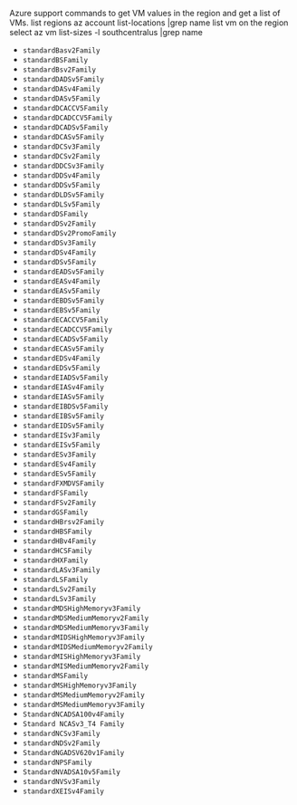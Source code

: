 Azure support commands to get VM values ​​in the region and get a list of VMs.
list regions
az account list-locations |grep name
list vm on the region select
az vm list-sizes -l southcentralus |grep name

* `standardBasv2Family`
* `standardBSFamily`
* `standardBsv2Family`
* `standardDADSv5Family`
* `standardDASv4Family`
* `standardDASv5Family`
* `standardDCACCV5Family`
* `standardDCADCCV5Family`
* `standardDCADSv5Family`
* `standardDCASv5Family`
* `standardDCSv3Family`
* `standardDCSv2Family`
* `standardDDCSv3Family`
* `standardDDSv4Family`
* `standardDDSv5Family`
* `standardDLDSv5Family`
* `standardDLSv5Family`
* `standardDSFamily`
* `standardDSv2Family`
* `standardDSv2PromoFamily`
* `standardDSv3Family`
* `standardDSv4Family`
* `standardDSv5Family`
* `standardEADSv5Family`
* `standardEASv4Family`
* `standardEASv5Family`
* `standardEBDSv5Family`
* `standardEBSv5Family`
* `standardECACCV5Family`
* `standardECADCCV5Family`
* `standardECADSv5Family`
* `standardECASv5Family`
* `standardEDSv4Family`
* `standardEDSv5Family`
* `standardEIADSv5Family`
* `standardEIASv4Family`
* `standardEIASv5Family`
* `standardEIBDSv5Family`
* `standardEIBSv5Family`
* `standardEIDSv5Family`
* `standardEISv3Family`
* `standardEISv5Family`
* `standardESv3Family`
* `standardESv4Family`
* `standardESv5Family`
* `standardFXMDVSFamily`
* `standardFSFamily`
* `standardFSv2Family`
* `standardGSFamily`
* `standardHBrsv2Family`
* `standardHBSFamily`
* `standardHBv4Family`
* `standardHCSFamily`
* `standardHXFamily`
* `standardLASv3Family`
* `standardLSFamily`
* `standardLSv2Family`
* `standardLSv3Family`
* `standardMDSHighMemoryv3Family`
* `standardMDSMediumMemoryv2Family`
* `standardMDSMediumMemoryv3Family`
* `standardMIDSHighMemoryv3Family`
* `standardMIDSMediumMemoryv2Family`
* `standardMISHighMemoryv3Family`
* `standardMISMediumMemoryv2Family`
* `standardMSFamily`
* `standardMSHighMemoryv3Family`
* `standardMSMediumMemoryv2Family`
* `standardMSMediumMemoryv3Family`
* `StandardNCADSA100v4Family`
* `Standard NCASv3_T4 Family`
* `standardNCSv3Family`
* `standardNDSv2Family`
* `StandardNGADSV620v1Family`
* `standardNPSFamily`
* `StandardNVADSA10v5Family`
* `standardNVSv3Family`
* `standardXEISv4Family`
